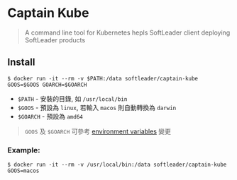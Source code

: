 # Captain Kube

> A command line tool for Kubernetes hepls SoftLeader client deploying SoftLeader products

## Install

```shell
$ docker run -it --rm -v $PATH:/data softleader/captain-kube GOOS=$GOOS GOARCH=$GOARCH
```

- `$PATH` - 安裝的目錄, 如 `/usr/local/bin`
- `$GOOS` - 預設為 `linux`, 若輸入 `macos` 則自動轉換為 `darwin`
- `$GOARCH` - 預設為 `amd64`

> `GOOS` 及 `$GOARCH` 可參考 [environment variables](https://golang.org/doc/install/source#environment) 變更

### Example: 

```shell
$ docker run -it --rm -v /usr/local/bin:/data softleader/captain-kube GOOS=macos
```